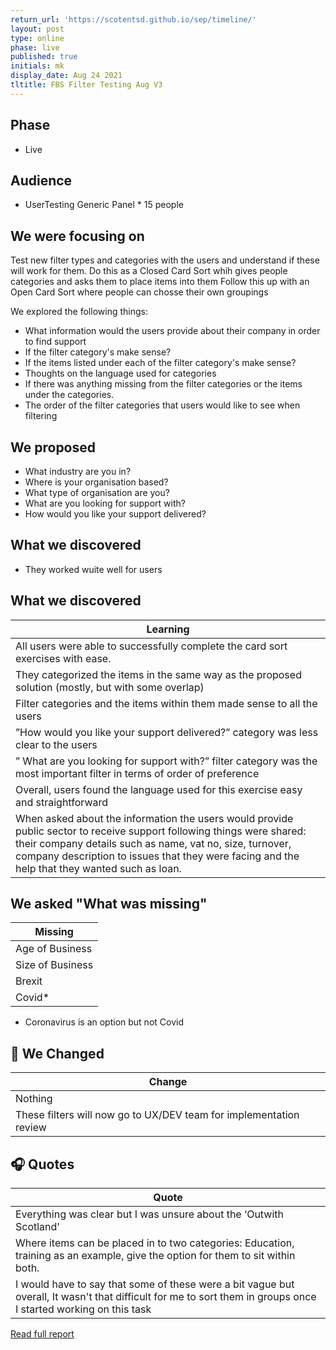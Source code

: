 ```yaml
---
return_url: 'https://scotentsd.github.io/sep/timeline/'
layout: post
type: online
phase: live
published: true
initials: mk
display_date: Aug 24 2021
tltitle: FBS Filter Testing Aug V3
---
```

## Phase
- Live

## Audience
- UserTesting Generic Panel * 15 people

## We were focusing on 
Test new filter types and categories with the users and understand if these will work for them. 
Do this as a Closed Card Sort whih gives people categories and asks them to place items into them 
Follow this up with an Open Card Sort where people can chosse their own groupings

We explored the following things: 

- What information would the users provide about their company in order to find support
- If the filter category's make sense? 
- If the items listed under each of the filter category's make sense? 
- Thoughts on the language used for categories 
- If there was anything missing from the filter categories or the items under the categories.
- The order of the filter categories that users would like to see when filtering

## We proposed
- What industry are you in?
- Where is your organisation based?
- What type of organisation are you?
- What are you looking for support with?
- How would you like your support delivered?


## What we discovered
- They worked wuite well for users 



## What we discovered 

| Learning
| ---
|All users were able to successfully complete the card sort exercises with ease.
|They categorized the items in the same way as the proposed solution (mostly, but with some overlap)
|Filter categories and the items within them made sense to all the users
|”How would you like your support delivered?” category was less clear to the users 
|” What are you looking for support with?” filter category was the most important filter in terms of order of preference 
|Overall, users found the language used for this exercise easy and straightforward
|When asked about the information the users would provide public sector to receive support  following things were shared: their company details such as name, vat no, size, turnover, company description to issues that they were facing and the help that they wanted such as loan.


## We asked "What was missing"
| Missing
| ---
| Age of Business
| Size of Business
| Brexit
| Covid*

* Coronavirus is an option but not Covid



## 🧰  We Changed  

| Change
| ---
| Nothing
| These filters will now go to UX/DEV team for implementation review


## 🎧 Quotes

| Quote
| ---
| Everything was clear but I was unsure about the ‘Outwith Scotland' 
| Where items can be placed in to two categories: Education, training as an example, give the option for them to sit within both.
| I would have to say that some of these were a bit vague but overall, It wasn't that difficult for me to sort them in groups once I started working on this task

[Read full report](../files/2021-08-06-FBS-CardSort-Closed-Filters-Aug2021-V3.pptx)
<!--more-->

